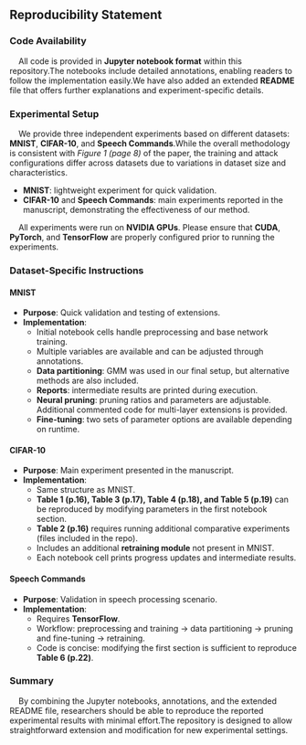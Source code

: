 ## Reproducibility Statement

### Code Availability
&nbsp;&nbsp;&nbsp;&nbsp;All code is provided in **Jupyter notebook format** within this repository.The notebooks include detailed annotations, enabling readers to follow the implementation easily.We have also added an extended **README** file that offers further explanations and experiment-specific details.

### Experimental Setup
&nbsp;&nbsp;&nbsp;&nbsp;We provide three independent experiments based on different datasets: **MNIST**, **CIFAR-10**, and **Speech Commands**.While the overall methodology is consistent with *Figure 1 (page 8)* of the paper, the training and attack configurations differ across datasets due to variations in dataset size and characteristics.  

- **MNIST**: lightweight experiment for quick validation.  
- **CIFAR-10** and **Speech Commands**: main experiments reported in the manuscript, demonstrating the effectiveness of our method.  

&nbsp;&nbsp;&nbsp;&nbsp;All experiments were run on **NVIDIA GPUs**. Please ensure that **CUDA**, **PyTorch**, and **TensorFlow** are properly configured prior to running the experiments.  

### Dataset-Specific Instructions

#### MNIST
- **Purpose**: Quick validation and testing of extensions.  
- **Implementation**:  
  - Initial notebook cells handle preprocessing and base network training.  
  - Multiple variables are available and can be adjusted through annotations.  
  - **Data partitioning**: GMM was used in our final setup, but alternative methods are also included.  
  - **Reports**: intermediate results are printed during execution.  
  - **Neural pruning**: pruning ratios and parameters are adjustable. Additional commented code for multi-layer extensions is provided.  
  - **Fine-tuning**: two sets of parameter options are available depending on runtime.  

#### CIFAR-10
- **Purpose**: Main experiment presented in the manuscript.  
- **Implementation**:  
  - Same structure as MNIST.  
  - **Table 1 (p.16), Table 3 (p.17), Table 4 (p.18), and Table 5 (p.19)** can be reproduced by modifying parameters in the first notebook section.  
  - **Table 2 (p.16)** requires running additional comparative experiments (files included in the repo).  
  - Includes an additional **retraining module** not present in MNIST.  
  - Each notebook cell prints progress updates and intermediate results.  

#### Speech Commands
- **Purpose**: Validation in speech processing scenario.  
- **Implementation**:  
  - Requires **TensorFlow**.  
  - Workflow: preprocessing and training → data partitioning → pruning and fine-tuning → retraining.  
  - Code is concise: modifying the first section is sufficient to reproduce **Table 6 (p.22)**.  

### Summary
&nbsp;&nbsp;&nbsp;&nbsp;By combining the Jupyter notebooks, annotations, and the extended README file, researchers should be able to reproduce the reported experimental results with minimal effort.The repository is designed to allow straightforward extension and modification for new experimental settings.  
